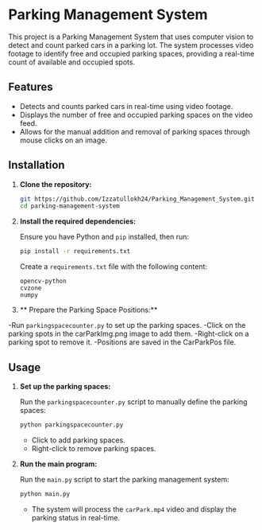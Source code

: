 ﻿# Parking Management System
 
This project is a Parking Management System that uses computer vision to detect and count parked cars in a parking lot. The system processes video footage to identify free and occupied parking spaces, providing a real-time count of available and occupied spots.

## Features

- Detects and counts parked cars in real-time using video footage.
- Displays the number of free and occupied parking spaces on the video feed.
- Allows for the manual addition and removal of parking spaces through mouse clicks on an image.

## Installation

1. **Clone the repository:**

    ```bash
    git https://github.com/Izzatullokh24/Parking_Management_System.git
    cd parking-management-system
    ```

2. **Install the required dependencies:**

    Ensure you have Python and `pip` installed, then run:

    ```bash
    pip install -r requirements.txt
    ```

    Create a `requirements.txt` file with the following content:

    ```plaintext
    opencv-python
    cvzone
    numpy
    ```
3. ** Prepare the Parking Space Positions:**

-Run `parkingspacecounter.py` to set up the parking spaces.
-Click on the parking spots in the carParkImg.png image to add them.
-Right-click on a parking spot to remove it.
-Positions are saved in the CarParkPos file.


## Usage

1. **Set up the parking spaces:**

    Run the `parkingspacecounter.py` script to manually define the parking spaces:

    ```bash
    python parkingspacecounter.py
    ```

    - Click to add parking spaces.
    - Right-click to remove parking spaces.

2. **Run the main program:**

    Run the `main.py` script to start the parking management system:

    ```bash
    python main.py
    ```

    - The system will process the `carPark.mp4` video and display the parking status in real-time.

